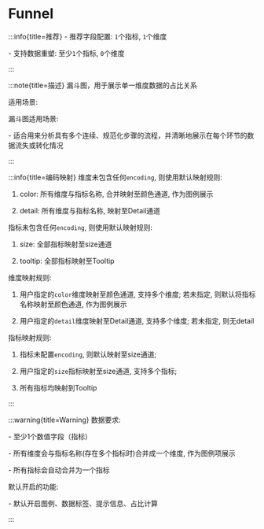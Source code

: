 # Funnel

:::info{title=推荐}
\- 推荐字段配置: `1`个指标, `1`个维度

\- 支持数据重塑: 至少`1`个指标, `0`个维度

:::

:::note{title=描述}
漏斗图，用于展示单一维度数据的占比关系

适用场景:

漏斗图适用场景:

\- 适合用来分析具有多个连续、规范化步骤的流程，并清晰地展示在每个环节的数据流失或转化情况

:::

:::info{title=编码映射}
维度未包含任何`encoding`, 则使用默认映射规则:

1. color: 所有维度与指标名称, 合并映射至颜色通道, 作为图例展示

2. detail: 所有维度与指标名称, 映射至Detail通道

指标未包含任何`encoding`, 则使用默认映射规则:

1. size: 全部指标映射至size通道

2. tooltip: 全部指标映射至Tooltip



维度映射规则:

1. 用户指定的`color`维度映射至颜色通道, 支持多个维度; 若未指定, 则默认将指标名称映射至颜色通道, 作为图例展示

2. 用户指定的`detail`维度映射至Detail通道, 支持多个维度; 若未指定, 则无detail

指标映射规则:

1. 指标未配置`encoding`, 则默认映射至size通道;

2. 用户指定的`size`指标映射至size通道, 支持多个指标;

3. 所有指标均映射到Tooltip

:::

:::warning{title=Warning}
数据要求:

\- 至少1个数值字段（指标）

\- 所有维度会与指标名称(存在多个指标时)合并成一个维度, 作为图例项展示

\- 所有指标会自动合并为一个指标

默认开启的功能:

\- 默认开启图例、数据标签、提示信息、占比计算

:::

